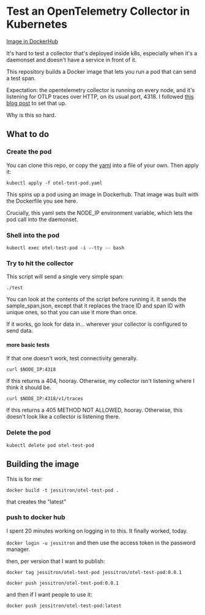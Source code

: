 # Test an OpenTelemetry Collector in Kubernetes

[Image in DockerHub](https://hub.docker.com/repository/docker/jessitron/otel-test-pod/general)

It's hard to test a collector that's deployed inside k8s,
especially when it's a daemonset and doesn't have a service in front of it.

This repository builds a Docker image that lets you run a pod
that can send a test span.

Expectation: the opentelemetry collector is running on every node, and it's listening for OTLP traces over HTTP, on its usual port, 4318.
I followed [this blog post](https://www.honeycomb.io/deploying-opentelemetry-collector-kubernetes-helm) to set that up.

Why is this so hard.

## What to do

### Create the pod

You can clone this repo, or copy the [yaml](https://raw.githubusercontent.com/jessitron/otel-test-pod/main/otel-test-pod.yaml) into a file of your own. Then apply it:

`kubectl apply -f otel-test-pod.yaml`

This spins up a pod using an image in Dockerhub. That image was built with the Dockerfile you see here.

Crucially, this yaml sets the NODE_IP environment variable, which lets the pod call into the daemonset.

### Shell into the pod

`kubectl exec otel-test-pod -i --tty -- bash`

### Try to hit the collector

This script will send a single very simple span:

`./test`

You can look at the contents of the script before running it. It sends the sample_span.json, except that it replaces the trace ID and span ID with unique ones, so that you can use it more than once.

If it works, go look for data in... wherever your collector is configured to send data.

#### more basic tests

If that one doesn't work, test connectivity generally.

`curl $NODE_IP:4318`

If this returns a 404, hooray. Otherwise, my collector isn't listening where I think it should be.

`curl $NODE_IP:4318/v1/traces`

If this returns a 405 METHOD NOT ALLOWED, hooray. Otherwise, this doesn't look like a collector is listening there.

### Delete the pod

`kubectl delete pod otel-test-pod`

## Building the image

This is for me:

`docker build -t jessitron/otel-test-pod .`

that creates the "latest"

### push to docker hub

I spent 20 minutes working on logging in to this. It finally worked, today.

`docker login -u jessitron`
and then use the access token in the password manager.

then, per version that I want to publish:

`docker tag jessitron/otel-test-pod jessitron/otel-test-pod:0.0.1`

`docker push jessitron/otel-test-pod:0.0.1`

and then if I want people to use it:

`docker push jessitron/otel-test-pod:latest`
